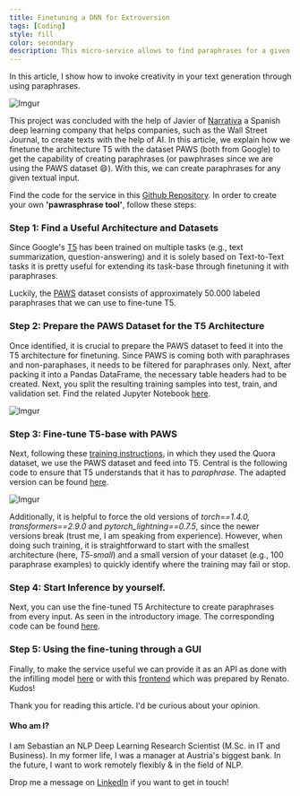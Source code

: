 ```yaml
---
title: Finetuning a DNN for Extroversion
tags: [Coding]
style: fill
color: secondary
description: This micro-service allows to find paraphrases for a given text based on T5.
---
```


In this article, I show how to invoke creativity in your text generation through using paraphrases.

![Imgur](https://i.imgur.com/v6DFBE0.png)


This project was concluded with the help of Javier of [Narrativa](www.narrativa.com) a Spanish deep learning company that helps companies, such as the Wall Street Journal, to create texts with the help of AI. In this article, we explain how we finetune the architecture T5 with the dataset PAWS (both from Google) to get the capability of creating paraphrases (or pawphrases since we are using the PAWS dataset :smile:). With this, we can create paraphrases for any given textual input. 

Find the code for the service in this [Github Repository](https://github.com/seduerr91/pawraphrase_public). In order to create your own __'pawrasphrase tool'__, follow these steps: 

### Step 1: Find a Useful Architecture and Datasets

Since Google's [T5](https://ai.googleblog.com/2020/02/exploring-transfer-learning-with-t5.html) has been trained on multiple tasks (e.g., text summarization, question-answering) and it is solely based on Text-to-Text tasks it is pretty useful for extending its task-base through finetuning it with paraphrases. 

Luckily, the [PAWS](https://github.com/google-research-datasets/paws) dataset consists of approximately 50.000 labeled paraphrases that we can use to fine-tune T5.

### Step 2: Prepare the PAWS Dataset for the T5 Architecture

Once identified, it is crucial to prepare the PAWS dataset to feed it into the T5 architecture for finetuning. Since PAWS is coming both with paraphrases and non-paraphases, it needs to be filtered for paraphrases only. Next, after packing it into a Pandas DataFrame, the necessary table headers had to be created. Next, you split the resulting training samples into test, train, and validation set. Find the related Jupyter Notebook [here](#).

![Imgur](https://i.imgur.com/MTM6apI.png)

### Step 3: Fine-tune T5-base with PAWS

Next, following these [training instructions](https://towardsdatascience.com/paraphrase-any-question-with-t5-text-to-text-transfer-transformer-pretrained-model-and-cbb9e35f1555), in which they used the Quora dataset, we use the PAWS dataset and feed into T5. Central is the following code to ensure that T5 understands that it has to _paraphrase_. The adapted version can be found [here](https://github.com/seduerr91/pawraphrase_public/blob/master/t5_pawraphrase_training.ipynb).

![Imgur](https://i.imgur.com/uAd0bVo.png)

Additionally, it is helpful to force the old versions of _torch==1.4.0, transformers==2.9.0_ and *pytorch_lightning==0.7.5*, since the newer versions break (trust me, I am speaking from experience). However, when doing such training, it is straightforward to start with the smallest architecture (here, _T5-small_) and a small version of your dataset (e.g., 100 paraphrase examples) to quickly identify where the training may fail or stop. 

### Step 4: Start Inference by yourself.

Next, you can use the fine-tuned T5 Architecture to create paraphrases from every input. As seen in the introductory image. The corresponding code can be found [here](https://github.com/seduerr91/pawraphrase_public/blob/master/t5_pawraphrase_inference.ipynb).

### Step 5: Using the fine-tuning through a GUI

Finally, to make the service useful we can provide it as an API as done with the infilling model [here](https://seduerr91.github.io/blog/ilm-fastapi) or with this [frontend](https://github.com/renatoviolin/T5-paraphrase-generation) which was prepared by Renato. Kudos!

Thank you for reading this article. I'd be curious about your opinion.

#### Who am I?

I am Sebastian an NLP Deep Learning Research Scientist (M.Sc. in IT and Business). In my former life, I was a manager at Austria's biggest bank. In the future, I want to work remotely flexibly & in the field of NLP.

Drop me a message on [LinkedIn](https://www.linkedin.com/in/sebastianduerr/) if you want to get in touch!